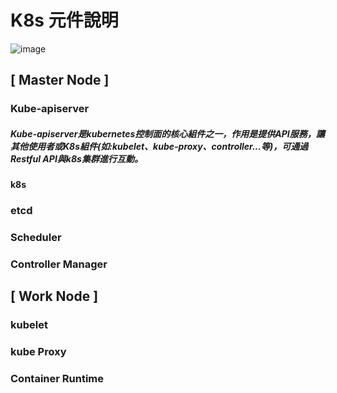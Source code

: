 # K8s 元件說明
![image](https://user-images.githubusercontent.com/39659664/223376662-c5933a61-178e-42e6-aa49-99907c86ec92.png)
## [ Master Node ]
### Kube-apiserver
##### Kube-apiserver是kubernetes控制面的核心組件之一，作用是提供API服務，讓其他使用者或K8s組件(如:kubelet、kube-proxy、controller...等)，可通過Restful API與k8s集群進行互動。

#### k8s
### etcd
### Scheduler
### Controller Manager
## [ Work Node ]
### kubelet
### kube Proxy
### Container Runtime
